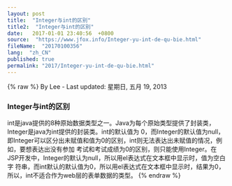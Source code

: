 ```yaml
---
layout: post
title:  "Integer与int的区别"
title2:  "Integer与int的区别"
date:   2017-01-01 23:40:56  +0800
source:  "https://www.jfox.info/Integer-yu-int-de-qu-bie.html"
fileName:  "20170100356"
lang:  "zh_CN"
published: true
permalink: "2017/Integer-yu-int-de-qu-bie.html"
---
```

{% raw %}
By Lee - Last updated: 星期日, 五月 19, 2013

### Integer与int的区别

int是java提供的8种原始数据类型之一。Java为每个原始类型提供了封装类，Integer是java为int提供的封装类。int的默认值为 0，而Integer的默认值为null，即Integer可以区分出未赋值和值为0的区别，int则无法表达出未赋值的情况，例如，要想表达出没有参加 考试和考试成绩为0的区别，则只能使用Integer。在JSP开发中，Integer的默认为null，所以用el表达式在文本框中显示时，值为空白字 符串，而int默认的默认值为0，所以用el表达式在文本框中显示时，结果为0，所以，int不适合作为web层的表单数据的类型。
{% endraw %}
